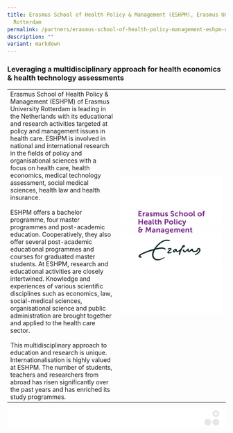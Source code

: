 ```yaml
---
title: Erasmus School of Health Policy & Management (ESHPM), Erasmus University
  Rotterdam
permalink: /partners/erasmus-school-of-health-policy-management-eshpm-erasmus-university-rotterdam/
description: ""
variant: markdown
---
```

### Leveraging a multidisciplinary approach for health economics &amp; health technology assessments


<table>
	<tbody>
		<tr>
			<td style="width:50%">
Erasmus School of Health Policy &amp; Management (ESHPM) of Erasmus University Rotterdam is leading in the Netherlands with its educational and research activities targeted at policy and management issues in health care. ESHPM is involved in national and international research in the fields of policy and organisational sciences with a focus on health care, health economics, medical technology assessment, social medical sciences, health law and health insurance.
<br><br>
ESHPM offers a bachelor programme, four master programmes and post-academic education. Cooperatively, they also offer several post-academic educational programmes and courses for graduated master students. At ESHPM, research and educational activities are closely intertwined. Knowledge and experiences of various scientific disciplines such as economics, law, social-medical sciences, organisational science and public administration are brought together and applied to the health care sector.
<br><br>
This multidisciplinary approach to education and research is unique. Internationalisation is highly valued at ESHPM. The number of students, teachers and researchers from abroad has risen significantly over the past years and has enriched its study programmes.
							</td>
			<td style="width:50%">
				<img src="/images/Collaborate/Partners/eur_eshpm_endorse_rgb_2400_colour-1.jpg">
			</td>
			</tr></tbody></table>
			
![](/images/Banners/banners_page%20footer%203%20-%20grey.png)